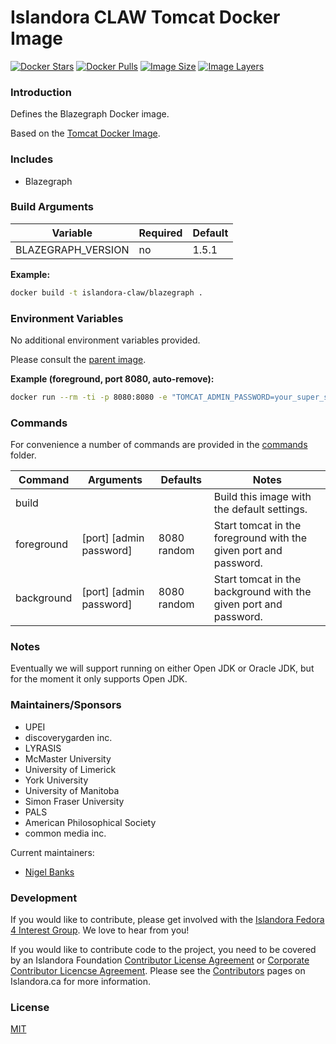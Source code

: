 # Islandora CLAW Tomcat Docker Image

[![Docker Stars](https://img.shields.io/docker/stars/islandora-claw/blazegraph.svg)](https://hub.docker.com/r/islandora-claw/blazegraph/)
[![Docker Pulls](https://img.shields.io/docker/pulls/islandora-claw/blazegraph.svg)](https://hub.docker.com/r/islandora-claw/blazegraph/)
[![Image Size](https://img.shields.io/imagelayers/image-size/islandora-claw/blazegraph/latest.svg)](https://imagelayers.io/?images=islandora-claw/blazegraph:latest)
[![Image Layers](https://img.shields.io/imagelayers/layers/islandora-claw/blazegraph/latest.svg)](https://imagelayers.io/?images=islandora-claw/blazegraph:latest)

### Introduction

Defines the Blazegraph Docker image. 

Based on the [Tomcat Docker Image](https://github.com/Islandora-CLAW/docker-tomcat).

### Includes

* Blazegraph

### Build Arguments

| Variable           | Required | Default |
|--------------------|----------|---------|
| BLAZEGRAPH_VERSION | no       |   1.5.1 |

**Example:**
```bash
docker build -t islandora-claw/blazegraph .
```

### Environment Variables

No additional environment variables provided.

Please consult the
[parent image](https://github.com/Islandora-CLAW/docker-tomcat).

**Example (foreground, port 8080, auto-remove):**
```bash
docker run --rm -ti -p 8080:8080 -e "TOMCAT_ADMIN_PASSWORD=your_super_secure_password" islandora-claw/blazegraph
```

### Commands

For convenience a number of commands are provided in the [commands](/commands)
folder.

| Command    | Arguments               | Defaults    | Notes                                                            |
|------------|-------------------------|-------------|------------------------------------------------------------------|
| build      |                         |             | Build this image with the default settings.                      |
| foreground | [port] [admin password] | 8080 random | Start tomcat in the foreground with the given port and password. |
| background | [port] [admin password] | 8080 random | Start tomcat in the background with the given port and password. |

### Notes

Eventually we will support running on either Open JDK or Oracle JDK, but
for the moment it only supports Open JDK.

### Maintainers/Sponsors

* UPEI
* discoverygarden inc.
* LYRASIS
* McMaster University
* University of Limerick
* York University
* University of Manitoba
* Simon Fraser University
* PALS
* American Philosophical Society
* common media inc.

Current maintainers:

* [Nigel Banks](https://github.com/nigelgbanks)

### Development

If you would like to contribute, please get involved with the
[Islandora Fedora 4 Interest Group](https://github.com/Islandora/Islandora-Fedora4-Interest-Group).
We love to hear from you!

If you would like to contribute code to the project, you need to be covered by
an Islandora Foundation
[Contributor License Agreement](http://islandora.ca/sites/default/files/islandora_cla.pdf)
or
[Corporate Contributor Licencse Agreement](http://islandora.ca/sites/default/files/islandora_ccla.pdf).
Please see the [Contributors](http://islandora.ca/resources/contributors) pages
on Islandora.ca for more information.

### License

[MIT](https://opensource.org/licenses/MIT)
